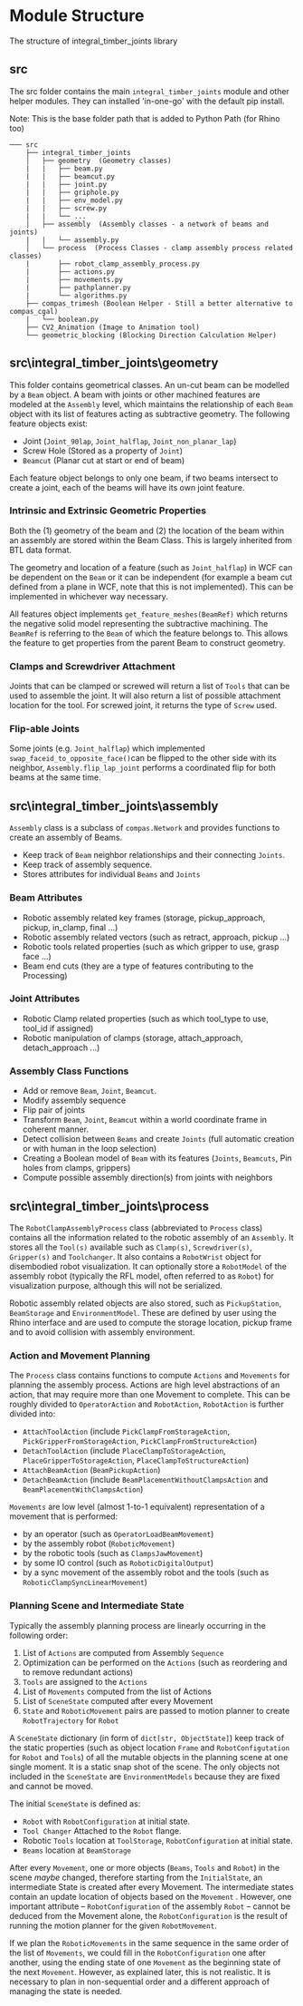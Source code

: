 # Module Structure

The structure of integral_timber_joints library

## src

The src folder contains the main `integral_timber_joints` module and other helper modules. They can installed 'in-one-go' with the default pip install.

Note: This is the base folder path that is added to Python Path (for Rhino too)

```
─── src
    ├── integral_timber_joints
    │   ├── geometry  (Geometry classes)
    |   |   ├── beam.py
    |   |   ├── beamcut.py
    |   |   ├── joint.py
    |   |   ├── griphole.py
    |   |   ├── env_model.py
    |   |   ├── screw.py
    |   |   └── ...
    │   ├── assembly  (Assembly classes - a network of beams and joints)
    |   |   └── assembly.py
    │   └── process  (Process Classes - clamp assembly process related classes)
    |       ├── robot_clamp_assembly_process.py
    |       ├── actions.py
    |       ├── movements.py
    |       ├── pathplanner.py
    |       └── algorithms.py
    ├── compas_trimesh (Boolean Helper - Still a better alternative to compas_cgal)
    |   └── boolean.py
    ├── CV2_Animation (Image to Animation tool)
    └── geometric_blocking (Blocking Direction Calculation Helper)

```

## src\integral_timber_joints\geometry

This folder contains geometrical classes. An un-cut beam can be modelled by a `Beam` object. A beam with joints or other machined features are modeled at the `Assembly` level, which maintains the relationship of each `Beam` object with its list of features acting as subtractive geometry. The following feature objects exist:

- Joint (`Joint_90lap`, `Joint_halflap`, `Joint_non_planar_lap`)
- Screw Hole (Stored as a property of `Joint`)
- `Beamcut` (Planar cut at start or end of beam)

Each feature object belongs to only one beam, if two beams intersect to create a joint, each of the beams will have its own joint feature.

### Intrinsic and Extrinsic Geometric Properties

Both the (1) geometry of the beam and (2) the location of the beam within an assembly are stored within the Beam Class. This is largely inherited from BTL data format.

The geometry and location of a feature (such as `Joint_halflap`) in WCF can be dependent on the `Beam` or it can be independent (for example a beam cut defined from a plane in WCF, note that this is not implemented). This can be implemented in whichever way necessary.

All features object implements `get_feature_meshes(BeamRef)` which returns the negative solid model representing the subtractive machining. The `BeamRef` is referring to the `Beam` of which the feature belongs to. This allows the feature to get properties from the parent Beam to construct geometry.

### Clamps and Screwdriver Attachment

Joints that can be clamped or screwed will return a list of `Tools` that can be used to assemble the joint. It will also return a list of possible attachment location for the tool. For screwed joint, it returns the type of `Screw` used.

### Flip-able Joints

Some joints (e.g. `Joint_halflap`) which implemented `swap_faceid_to_opposite_face()`can be flipped to the other side with its neighbor, `Assembly.flip_lap_joint` performs a coordinated flip for both beams at the same time.



## src\integral_timber_joints\assembly

`Assembly` class is a subclass of `compas.Network` and provides functions to create an assembly of Beams.

- Keep track of `Beam` neighbor relationships and their connecting `Joints`.
- Keep track of assembly sequence.
- Stores attributes for individual `Beams` and `Joints`

### Beam Attributes

- Robotic assembly related key frames (storage, pickup_approach, pickup, in_clamp, final ...)
- Robotic assembly related vectors (such as retract, approach, pickup ...)
- Robotic tools related properties (such as which gripper to use, grasp face ...)
- Beam end cuts (they are a type of features contributing to the Processing)

### Joint Attributes

- Robotic Clamp related properties (such as which tool_type to use, tool_id if assigned)
- Robotic manipulation of clamps (storage, attach_approach, detach_approach ...)

### Assembly Class Functions

- Add or remove `Beam`, `Joint`, `Beamcut`.
- Modify assembly sequence
- Flip pair of joints
- Transform `Beam`, `Joint`, `Beamcut` within a world coordinate frame in coherent manner.
- Detect collision between `Beams` and create `Joints` (full automatic creation or with human in the loop selection)
- Creating a Boolean model of `Beam` with its features (`Joints`, `Beamcuts`, Pin holes from clamps, grippers)
- Compute possible assembly direction(s) from joints with neighbors

## src\integral_timber_joints\process

The `RobotClampAssemblyProcess` class (abbreviated to `Process` class) contains all the information related to the robotic assembly of an `Assembly`. It stores all the `Tool(s)` available such as `Clamp(s)`, `Screwdriver(s)`, `Gripper(s)` and `Toolchanger`. It also contains a `RobotWrist` object for disembodied robot visualization. It can optionally store a `RobotModel` of the assembly robot (typically the RFL model, often referred to as `Robot`) for visualization purpose, although this will not be serialized.

Robotic assembly related objects are also stored, such as `PickupStation`, `BeamStorage` and `EnvironmentModel`. These are defined by user using the Rhino interface and are used to compute the storage location, pickup frame and to avoid collision with assembly environment.

### Action and Movement Planning

The `Process` class contains functions to compute `Actions` and `Movements` for planning the assembly process. Actions are high level abstractions of an action, that may require more than one Movement to complete. This can be roughly divided to `OperatorAction` and `RobotAction`, `RobotAction` is further divided into:

- `AttachToolAction` (include `PickClampFromStorageAction`, `PickGripperFromStorageAction`, `PickClampFromStructureAction`)
- `DetachToolAction` (include `PlaceClampToStorageAction`, `PlaceGripperToStorageAction`, `PlaceClampToStructureAction`)
- `AttachBeamAction` (`BeamPickupAction`)
- `DetachBeamAction` (include `BeamPlacementWithoutClampsAction` and `BeamPlacementWithClampsAction`)

`Movements` are low level (almost 1-to-1 equivalent) representation of a movement that is performed:

- by an operator (such as `OperatorLoadBeamMovement`)
- by the assembly robot (`RoboticMovement`)
- by the robotic tools (such as `ClampsJawMovement`)
- by some IO control (such as `RoboticDigitalOutput`)
- by a sync movement of the assembly robot and the tools (such as `RoboticClampSyncLinearMovement`)

### Planning Scene and Intermediate State

Typically the assembly planning process are linearly occurring in the following order:

1. List of `Actions` are computed from Assembly `Sequence`
2. Optimization can be performed on the `Actions` (such as reordering and to remove redundant actions)
3. `Tools` are assigned to the `Actions`
4. List of `Movements` computed from the list of Actions
5. List of `SceneState` computed after every Movement
6. `State` and `RoboticMovement` pairs are passed to motion planner to create `RobotTrajectory` for `Robot`

A `SceneState` dictionary (in form of `dict[str, ObjectState]`) keep track of the static properties (such as object location `Frame` and `RobotConfigutation` for `Robot` and `Tools`) of all the mutable objects in the planning scene at one single moment. It is a static snap shot of the scene. The only objects not included in the `SceneState` are `EnvironmentModels` because they are fixed and cannot be moved.

The initial `SceneState` is defined as:

- `Robot` with `RobotConfiguration` at initial state.
- `Tool Changer` Attached to the `Robot` flange.
- Robotic `Tools` location at `ToolStorage`,  `RobotConfiguration` at initial state.
- `Beams` location at `BeamStorage`

After every `Movement`, one or more objects (`Beams`, `Tools` and `Robot`) in the scene *maybe* changed, therefore starting from the `InitialState`, an intermediate State is created after every Movement. The intermediate states contain an update location of objects based on the `Movement` . However, one important attribute – `RobotConfiguration` of the assembly `Robot` – cannot be deduced from the Movement alone, the `RobotConfiguration` is the result of running the motion planner for the given `RobotMovement`.

If we plan the `RoboticMovements` in the same sequence in the same order of the list of `Movements`, we could fill in the `RobotConfiguration` one after another, using the ending state of one `Movement` as the beginning state of the next `Movement`.  However, as explained later, this is not realistic. It is necessary to plan in non-sequential order and a different approach of managing the state is needed.





